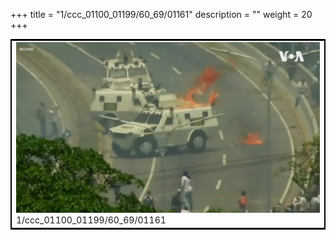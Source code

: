 +++
title = "1/ccc_01100_01199/60_69/01161"
description = ""
weight = 20
+++

<table style="border:2px solid black;max-width:800px;max-height:800px;" 
><tr><td>
<img class="center-fit-jpg"
src="/jpg_/aaa_20190430_NxaOmWaI8sI_01160.jpg">
1/ccc_01100_01199/60_69/01161
</img></td></tr></table>
